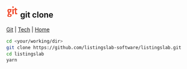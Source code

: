## ![Git](images/git.png "Git") git clone

[Git](./) | [Tech](../) | [Home](../..)

```bash
cd <your/working/dir>
git clone https://github.com/listingslab-software/listingslab.git
cd listingslab
yarn
```
